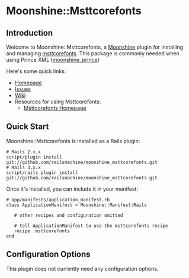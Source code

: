 # Moonshine::Msttcorefonts

## Introduction

Welcome to Moonshine::Msttcorefonts, a [Moonshine](http://github.com/railsmachine/moonshine) plugin for installing and managing [msttcorefonts](http://corefonts.sourceforge.net/).  This package is commonly needed when using Prince XML ([moonshine_prince](https://github.com/railsmachine/moonshine_prince))

Here's some quick links:

 * [Homepage](http://github.com/railsmachine/moonshine_msttcorefonts)
 * [Issues](http://github.com/railsmachine/moonshine_msttcorefonts/issues) 
 * [Wiki](http://github.com/railsmachine/moonshine_msttcorefonts/wiki) 
 * Resources for using Msttcorefonts:
   * [Msttcorefonts Homepage](https://github.com/railsmachine/moonshine_prince)

## Quick Start

Moonshine::Msttcorefonts is installed as a Rails plugin:

    # Rails 2.x.x
    script/plugin install git://github.com/railsmachine/moonshine_msttcorefonts.git
    # Rails 3.x.x
    script/rails plugin install git://github.com/railsmachine/moonshine_msttcorefonts.git

Once it's installed, you can include it in your manifest:

    # app/manifests/application_manifest.rb
    class ApplicationManifest < Moonshine::Manifest:Rails

       # other recipes and configuration omitted

       # tell ApplicationManifest to use the msttcorefonts recipe
       recipe :msttcorefonts
    end

## Configuration Options

This plugin does not currently need any configuration options.